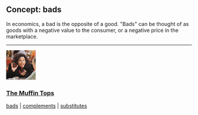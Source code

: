 ## Concept: bads

In economics, a bad is the opposite of a good. "Bads" can be thought of as goods with a negative value to the consumer, or a negative price in the marketplace.

<hr>
<div class="clip-listing">
<img src="media/icons/muffin_tops_clip1__.jpg" alt="The Muffin Tops icon">

### [The Muffin Tops](/clip/86/)

[bads](/concept/bads/) | [complements](/concept/complements/) | [substitutes](/concept/substitutes/)
</div>

